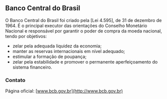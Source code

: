 Banco Central do Brasil
---

O Banco Central do Brasil foi criado pela [Lei 4.595], de 31 de dezembro de 1964. É o principal executor das orientações do Conselho Monetário Nacional e responsável por garantir o poder de compra da moeda nacional, tendo por objetivos:

* zelar pela adequada liquidez da economia;
* manter as reservas internacionais em nível adequado;
* estimular a formação de poupança;
* zelar pela estabilidade e promover o permanente aperfeiçoamento do sistema financeiro.

### Contato

Página oficial: [www.bcb.gov.br](http://www.bcb.gov.br)

<script type="application/ld+json">
{ "@context" : "http://schema.org",
  "@type" : "GovernmentOrganization",
  "name": "Banco Central do Brasil",
  "url" : "http://www.bcb.gov.br",
  "contactPoint" : [
    {
      "@type": "ContactPoint",
      "url": "http://www.ouvidorias.gov.br/cidadao/lista-de-ouvidorias/bancos/banco-central-do-brasil-bacen",
      "contactType" : "customer service"
    }]}
</script>